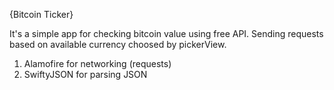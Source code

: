 


{Bitcoin Ticker}

It's a simple app for checking bitcoin value using free API.
Sending requests based on available currency choosed by pickerView.
1. Alamofire for networking (requests)
2. SwiftyJSON for parsing JSON


